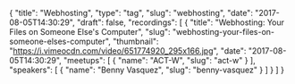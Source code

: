{
  "title": "Webhosting",
  "type": "tag",
  "slug": "webhosting",
  "date": "2017-08-05T14:30:29",
  "draft": false,
  "recordings": [
    {
      "title": "Webhosting: Your Files on Someone Else's Computer",
      "slug": "webhosting-your-files-on-someone-elses-computer",
      "thumbnail": "https://i.vimeocdn.com/video/651774920_295x166.jpg",
      "date": "2017-08-05T14:30:29",
      "meetups": [
        {
          "name": "ACT-W",
          "slug": "act-w"
        }
      ],
      "speakers": [
        {
          "name": "Benny Vasquez",
          "slug": "benny-vasquez"
        }
      ]
    }
  ]
}